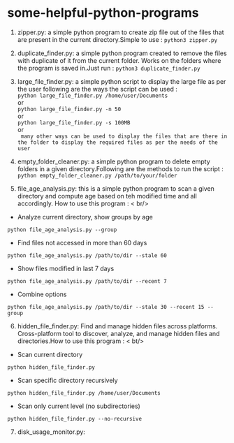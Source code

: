 # some-helpful-python-programs
1. zipper.py: a simple python program to create zip file out of the files that are present in the current directory.Simple to use :
    ```python3 zipper.py ```
2. duplicate_finder.py: a simple python program created to remove the files with duplicate of it from the current folder. Works on the folders where the program is saved in.Just run :
   ```python3 duplicate_finder.py```
3. large_file_finder.py: a simple python script to display the large file as per the user following are the ways the script can be used : <br />
   ```python large_file_finder.py /home/user/Documents```<br />
   or<br />
   ```python large_file_finder.py -n 50```<br />
   or<br />
   ```python large_file_finder.py -s 100MB```<br />
   or<br />
   ``` many other ways can be used to display the files that are there in the folder to display the required files as per the needs of the user```<br />
4. empty_folder_cleaner.py: a simple python program to delete empty folders in a given directory.Following are the methods to run the script : <br />
```python empty_folder_cleaner.py /path/to/your/folder```

5. file_age_analysis.py: this is a simple python program to scan a given directory and compute age based on teh modified time and all accordingly. How to use this program : < br/>
- Analyze current directory, show groups by age
```
python file_age_analysis.py --group
```
- Find files not accessed in more than 60 days
```
python file_age_analysis.py /path/to/dir --stale 60
```
- Show files modified in last 7 days
```
python file_age_analysis.py /path/to/dir --recent 7
```
- Combine options
```
python file_age_analysis.py /path/to/dir --stale 30 --recent 15 --group
```
6. hidden_file_finder.py: Find and manage hidden files across platforms. Cross-platform tool to discover, analyze, and manage hidden files and directories.How to use this program : < bt/>
- Scan current directory
```
python hidden_file_finder.py
```
- Scan specific directory recursively
```
python hidden_file_finder.py /home/user/Documents
```
- Scan only current level (no subdirectories)
```
python hidden_file_finder.py --no-recursive
```
7. disk_usage_monitor.py: 

